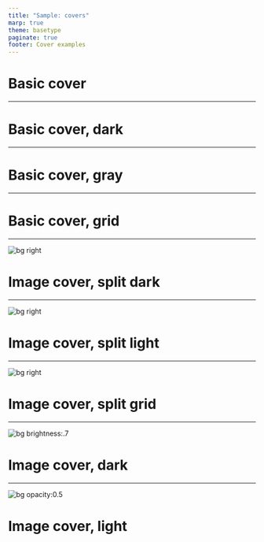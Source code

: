 ```yaml
---
title: "Sample: covers"
marp: true
theme: basetype
paginate: true
footer: Cover examples
---
```


# Basic cover

---

# Basic cover, dark
<!-- _class: bg-dark -->

---

# Basic cover, gray
<!-- _class: bg-gray -->

---

# Basic cover, grid
<!-- _class: bg-grid -->

---

![bg right](https://source.unsplash.com/JG2DaZZzvzk)

# Image cover, split dark
<!-- _class: bg-dark -->

---

![bg right](https://source.unsplash.com/ttI4Nxp-IyU)

# Image cover, split light

---

![bg right](https://source.unsplash.com/75xPHEQBmvA)

# Image cover, split grid
<!-- _class: bg-grid -->

---

<!-- _class: bg-dark -->

![bg brightness:.7](https://source.unsplash.com/Jn2EaLLYZfY)

# Image cover, dark

---

![bg opacity:0.5](https://source.unsplash.com/T9Gsevu_N8Y)

# Image cover, light

